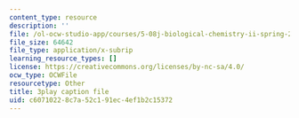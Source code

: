 ```yaml
---
content_type: resource
description: ''
file: /ol-ocw-studio-app/courses/5-08j-biological-chemistry-ii-spring-2016/c60710228c7a52c191ec4ef1b2c15372_UYGXwem3vN0.vtt
file_size: 64642
file_type: application/x-subrip
learning_resource_types: []
license: https://creativecommons.org/licenses/by-nc-sa/4.0/
ocw_type: OCWFile
resourcetype: Other
title: 3play caption file
uid: c6071022-8c7a-52c1-91ec-4ef1b2c15372
---
```

